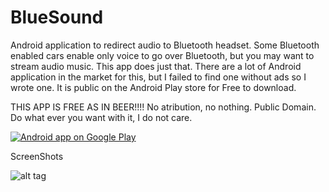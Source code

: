 # BlueSound
Android application to redirect audio to Bluetooth headset. Some Bluetooth enabled cars enable only voice to go over Bluetooth, but you may want to stream audio music. This app does just that. There are a lot of Android application in the market for this, but I failed to find one without ads so I wrote one. It is public on the Android Play store for Free to download.

THIS APP IS FREE AS IN BEER!!!! No atribution, no nothing. Public Domain. Do what ever you want with it, I do not care.

<a href="https://play.google.com/store/apps/details?id=com.soyblue.bluesound">
  <img alt="Android app on Google Play"
       src="https://developer.android.com/images/brand/en_app_rgb_wo_60.png" />
</a>


ScreenShots


![alt tag](https://raw.github.com/soynerdito/BlueSound/master/Screenshots/App_off_thumb.png)
